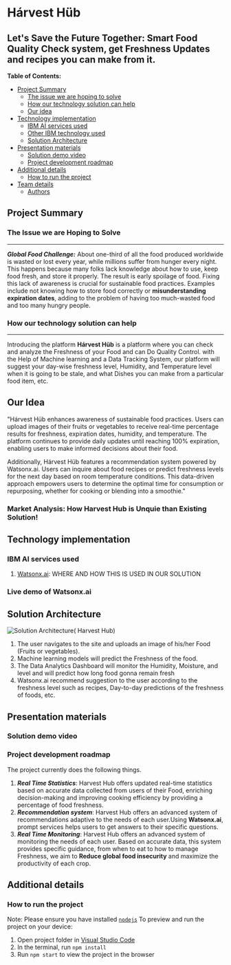 
  # Hárvest Hüb
  Let's Save the Future Together: Smart Food Quality Check system, get Freshness Updates and recipes you can make from it. 
  ---
  **Table of Contents:**
  
* [Project Summary](#project-summary)
    * [The issue we are hoping to solve](#the-issue-we-are-hoping-to-solve)
    * [How our technology solution can help](#how-our-technology-solution-can-help)
   * [Our idea](#our-idea)
* [Technology implementation](#technology-implementation)
    * [IBM AI services used](#ibm-ai-services-used)
    * [Other IBM technology used](#other-ibm-technology-used)
    * [Solution Architecture](#solution-architecture)
 * [Presentation materials](#presentation-materials)
    * [Solution demo video](#solution-demo-video)
    * [Project development roadmap](#project-development-roadmap)
 * [Additional details](#additional-details)
    * [How to run the project](#how-to-run-the-project)
 * [Team details](#team-details)
    * [Authors](#authors)

## Project Summary 
### The Issue we are Hoping to Solve
---
***Global Food Challenge:***
About one-third of all the food produced worldwide is wasted or lost every year, while millions suffer from hunger every night. This happens because many folks lack knowledge about how to use, keep food fresh, and store it properly. The result is early spoilage of food. Fixing this lack of awareness is crucial for sustainable food practices. Examples include not knowing how to store food correctly or **misunderstanding expiration dates**, adding to the problem of having too much-wasted food and too many hungry people. <br>
### How our technology solution can help
 ---
 Introducing the platform **Hárvest Hüb** is a platform where you can check and analyze the Freshness of your Food and can Do Quality Control.
with the Help of Machine learning and a Data Tracking System, our platform will suggest your day-wise freshness level, Humidity, and Temperature level when it is going to be stale, and what Dishes you can make from a particular food item, etc.
## Our Idea 
"Hárvest Hüb enhances awareness of sustainable food practices. Users can upload images of their fruits or vegetables to receive real-time percentage results for freshness, expiration dates, humidity, and temperature. The platform continues to provide daily updates until reaching 100% expiration, enabling users to make informed decisions about their food.

Additionally, Hárvest Hüb features a recommendation system powered by Watsonx.ai. Users can inquire about food recipes or predict freshness levels for the next day based on room temperature conditions. This data-driven approach empowers users to determine the optimal time for consumption or repurposing, whether for cooking or blending into a smoothie."


### Market Analysis: How Harvest Hub is Unquie than Existing Solution!
## Technology implementation
### IBM AI services used
1. [Watsonx.ai](https://www.ibm.com/products/watsonx-ai): WHERE AND HOW THIS IS USED IN OUR SOLUTION
### Live demo of Watsonx.ai


## Solution Architecture
![Solution Architecture( Harvest Hub)](https://github.com/swastikaggarwal/Harvest_Hub/assets/103200961/320f3ddc-90c8-4e39-93c2-f56020c9336e)
1. The user navigates to the site and uploads an image of his/her Food (Fruits or vegetables).
2. Machine learning models will predict the Freshness of the food.
3. The Data Analytics Dashboard will monitor the Humidity, Moisture, and level and will predict how long food gonna remain fresh 
4. Watsonx.ai recommend suggestion to the user according to the freshness level such as recipes, Day-to-day predictions of the freshness of foods, etc.
## Presentation materials
### Solution demo video
### Project development roadmap
The project currently does the following things.
1. ***Real Time Statistics***: Harvest Hub offers updated real-time statistics based on accurate data collected from users of their Food,  enriching decision-making and improving cooking efficiency by providing a percentage of food freshness.
2. ***Recommendation system***: Harvest Hub offers an advanced system of recommendations adaptive to the needs of each user.Using **Watsonx.ai**, prompt services 
helps users to get answers to their specific  questions.
3. ***Real Time Monitoring***: Harvest Hub offers an advanced system of monitoring the needs of each user. Based on accurate data, this system provides specific guidance, from when to eat to how to manage Freshness, we aim to  **Reduce global food insecurity** and maximize the productivity of each crop. 
## Additional details
### How to run the project
  Note: Please ensure you have installed <code><a href="https://nodejs.org/en/download/">nodejs</a></code>
  To preview and run the project on your device:
  1) Open project folder in <a href="https://code.visualstudio.com/download">Visual Studio Code</a>
  2) In the terminal, run `npm install`
  3) Run `npm start` to view the project in the browser
  
